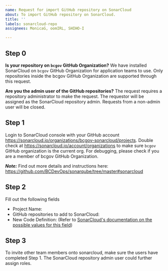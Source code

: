 ```yaml
---
name: Request for import GitHub repository on SonarCloud
about: To import GitHub repository on SonarCloud.
title: ''
labels: sonarcloud-repo
assignees: MonicaG, oomIRL, SHIHO-I

---
```


## Step 0
**Is your repository on `bcgov` GitHub Organization?**
We have installed SonarCloud on `bcgov` GitHub Organization for application teams to use. Only repositories inside the bcgov GitHub Organization are supported through this request.

**Are you the admin user of the GitHub repositories?**
The request requires a repository administrator to make the request. The requestor will be assigned as the SonarCloud repository admin. Requests from a non-admin user will be closed.

## Step 1
Login to SonarCloud console with your GitHub account https://sonarcloud.io/organizations/bcgov-sonarcloud/projects. Double check at https://sonarcloud.io/account/organizations to make sure `bcgov` GitHub organization is the current org. For debugging, please check if you are a member of bcgov GitHub Organization.

***Note:*** Find out more details and instructions here: https://github.com/BCDevOps/sonarqube/tree/master#sonarcloud


## Step 2
Fill out the following fields

* Project Name: 
* GitHub repositories to add to SonarCloud:
* New Code Definition: (Refer to [SonarCloud's documentation on the possible values for this field](https://docs.sonarcloud.io/improving/new-code-definition/))



## Step 3
To invite other team members onto sonarcloud, make sure the users have completed Step 1. The SonarCloud repository admin user could further assign roles.
